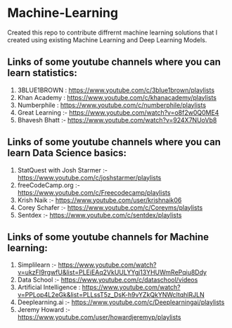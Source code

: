 # Machine-Learning
Created this repo to contribute diffrernt machine learning solutions that I created using existing Machine Learning and Deep Learning Models.

## Links of some youtube channels where you can learn statistics:
1) 3BLUE1BROWN : https://www.youtube.com/c/3blue1brown/playlists
2) Khan Academy  : https://www.youtube.com/c/khanacademy/playlists
3) Numberphile  : https://www.youtube.com/c/numberphile/playlists
4) Great Learning :- https://www.youtube.com/watch?v=o8f2w0Q0ME4 
5) Bhavesh Bhatt :- https://www.youtube.com/watch?v=924X7NUoVb8

## Links of some youtube channels where you can learn Data Science basics:
1) StatQuest with Josh Starmer  :- https://www.youtube.com/c/joshstarmer/playlists
2) freeCodeCamp.org :- https://www.youtube.com/c/Freecodecamp/playlists
3) Krish Naik :- https://www.youtube.com/user/krishnaik06
4) Corey Schafer :- https://www.youtube.com/c/Coreyms/playlists
5) Sentdex :- https://www.youtube.com/c/sentdex/playlists

## Links of some youtube channels for Machine learning:
1) Simplilearn :- https://www.youtube.com/watch?v=ukzFI9rgwfU&list=PLEiEAq2VkUULYYgj13YHUWmRePqiu8Ddy
2) Data School :- https://www.youtube.com/c/dataschool/videos
3) Artificial Intelligence : https://www.youtube.com/watch?v=PPLop4L2eGk&list=PLLssT5z_DsK-h9vYZkQkYNWcItqhlRJLN
4) Deeplearning.ai :- https://www.youtube.com/c/Deeplearningai/playlists
5) Jeremy Howard :- https://www.youtube.com/user/howardjeremyp/playlists
